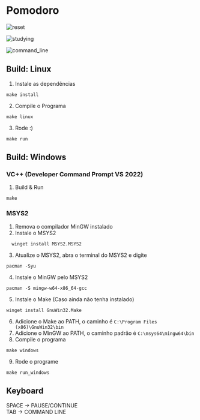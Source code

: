 # Pomodoro

![reset](https://user-images.githubusercontent.com/42661760/214109480-951fc2d4-aeec-4ff1-90f6-ea3f75952754.png)

![studying](https://user-images.githubusercontent.com/42661760/214109502-662bf261-0452-46db-b5b7-111e9793e8c6.png)

![command_line](https://user-images.githubusercontent.com/42661760/214109639-757559c1-3d1b-4b88-a0ba-b19a0d3ca965.png)


## Build: Linux
 1. Instale as dependências
   ```
   make install
   ```
 2. Compile o Programa 
   ```
   make linux
   ```
 3. Rode :)
   ```
   make run
   ```

## Build: Windows
  ### VC++ (Developer Command Prompt VS 2022)
  1. Build & Run
  ```
  make
  ```
  ### MSYS2
  1. Remova o compilador MinGW instalado
  2. Instale o MSYS2
  ```
    winget install MSYS2.MSYS2
  ```
  3. Atualize o MSYS2, abra o terminal do MSYS2 e digite
  ```
  pacman -Syu
  ```
  4. Instale o MinGW pelo MSYS2
  ```
  pacman -S mingw-w64-x86_64-gcc
  ```
  5. Instale o Make (Caso ainda não tenha instalado)
  ```
  winget install GnuWin32.Make
  ```
  6. Adicione o Make ao PATH, o caminho é `C:\Program Files (x86)\GnuWin32\bin`
  7. Adicione o MinGW ao PATH, o caminho padrão é `C:\msys64\mingw64\bin`
  8. Compile o programa
  ```
  make windows
  ```
  9. Rode o programe
  ```
  make run_windows
  ```

## Keyboard

SPACE -> PAUSE/CONTINUE <br>
TAB   -> COMMAND LINE

